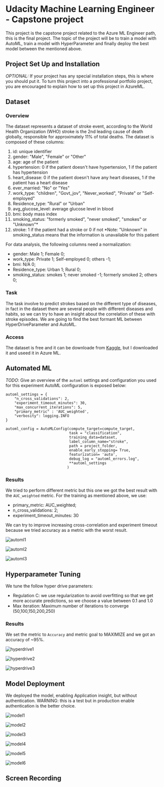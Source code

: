 # Udacity Machine Learning Engineer - Capstone project

This project is the capstone project related to the Azure ML Engineer path, this is the final project.
The topic of the project will be to train a model with AutoML, train a model with HyperParameter and finally deploy the best model between the mentioned above.

## Project Set Up and Installation
*OPTIONAL:* If your project has any special installation steps, this is where you should put it. To turn this project into a professional portfolio project, you are encouraged to explain how to set up this project in AzureML.

## Dataset

### Overview
The dataset represents a dataset of stroke event, according to the World Health Organization (WHO) stroke is the 2nd leading cause of death globally, responsible for approximately 11% of total deaths.  The dataset is composed of these columns:

1) id: unique identifier
2) gender: "Male", "Female" or "Other"
3) age: age of the patient
4) hypertension: 0 if the patient doesn't have hypertension, 1 if the patient has hypertension
5) heart_disease: 0 if the patient doesn't have any heart diseases, 1 if the patient has a heart disease
6) ever_married: "No" or "Yes"
7) work_type: "children", "Govt_jov", "Never_worked", "Private" or "Self-employed"
8) Residence_type: "Rural" or "Urban"
9) avg_glucose_level: average glucose level in blood
10) bmi: body mass index
11) smoking_status: "formerly smoked", "never smoked", "smokes" or "Unknown"*
12) stroke: 1 if the patient had a stroke or 0 if not
*Note: "Unknown" in smoking_status means that the information is unavailable for this patient

For data analysis, the following columns need a normalization:
- gender: Male 1; Female 0;
- work_type: Private 1; Self-employed 0; others -1;
- bmi: N/A 0;
- Residence_type: Urban 1; Rural 0;
- smoking_status: smokes 1; never smoked -1; formerly smoked 2; others 0;

### Task
The task involve to predict strokes based on the different type of diseases, in fact in the dataset there are several people with different diseases and  habits, so we can try to have an insight about the correlation of these with stroke episodes.
We are going to find the best formant ML between HyperDriveParameter and AutoML.

### Access
The dataset is free and it can be downloade from [Kaggle](https://www.kaggle.com/fedesoriano/stroke-prediction-dataset), but I downloaded it and useed it in Azure ML.

## Automated ML
*TODO*: Give an overview of the `automl` settings and configuration you used for this experiment
AutoML configuration is exposed below:
```
automl_settings = {
    "n_cross_validations": 2,
    "experiment_timeout_minutes": 30,
    "max_concurrent_iterations": 5,
    "primary_metric" : 'AUC_weighted',
    "verbosity": logging.INFO
}

automl_config = AutoMLConfig(compute_target=compute_target,
                             task = "classification",
                             training_data=dataset,
                             label_column_name="stroke",   
                             path = project_folder,
                             enable_early_stopping= True,
                             featurization= 'auto',
                             debug_log = "automl_errors.log",
                             **automl_settings
                            )
```

### Results
We tried to perform different metric but this one we got the best result with the `AUC_weighted` metric. For the training as mentioned above, we use:
- primary_metric: AUC_weighted;
- n_cross_validations: 2;
- experiment_timeout_minutes: 30

We can try to improve increasing cross-correlation and experiment timeout because we tried accuracy as a metric with the worst result.


![automl1](images/automl1.png)

![automl2](images/automl2.png)

![automl3](images/automl3.png)

## Hyperparameter Tuning
We tune the follow hyper drive parameters:
- Regulation C: we use regularization to avoid overfitting so that we get more accurate predictions, so we choose a value between 0.1 and 1.0
- Max iteration:   Maximum number of iterations to converge (50,100,150,200,250)

### Results
We set the metric to `Accuracy` and metric goal to MAXIMIZE and we got an accuracy of ~95%.

![hyperdrive1](images/hyperdrive1.png)

![hyperdrive2](images/hyperdrive2.png)

![hyperdrive3](images/hyperdrive3.png)

## Model Deployment
We deployed the model, enabling Application insight, but without authentication. WARNING: this is a test but in production enable authentication is the better choice.

![model1](images/model1.png)

![model2](images/model2.png)

![model3](images/model3.png)

![model4](images/model4.png)

![model5](images/model5.png)

![model6](images/model6.png)

## Screen Recording

